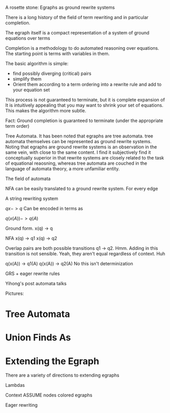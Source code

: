 
A rosette stone: Egraphs as ground rewrite systems

There is a long history of the field of term rewriting and in particular completion.

The egraph itself is a compact representation of a system of ground equations over terms

Completion is a methodology to do automated reasoning over equations. The starting point is terms with variables in them.

The basic algorithm is simple:

- find possibly diverging (critical) pairs
- simplify them
- Orient them according to a term ordering into a rewrite rule and add to your equation set

This process is not guaranteed to terminate, but it is complete expansion of
It is intuitively appealing that you may want to shrink your set of equations. This makes the algorithm more subtle.

Fact: Ground completion is guaranteed to terminate (under the appropriate term order)

Tree Automata. It has been noted that egraphs are tree automata. tree automata themselves can be represented as ground rewrite systems.
Noting that egraphs are ground rewrite systems is an observation in the same vein, with close to the same content. I find it subjectively find it conceptually superior in that rewrite systems are closely related to the task of equational reaosning, whereas tree automata are couched in the language of automata theory, a more unfamiliar entity.

The field of automata

NFA can be easily translated to a ground rewrite system. For every edge

A string rewriting system

$qx -> q$
Can be encoded in terms as

$q(x(A)) -> q(A)$

Ground form.
x(q) -> q

NFA
x(q) -> q1
x(q) -> q2

Overlap pairs are both possible transitions
q1 -> q2. Hmm. Adding in this transition is not sensible.
Yeah, they aren't equal regardless of context. Huh

q(x(A)) -> q1(A)
q(x(A)) -> q2(A)
No this isn't determinization

GRS + eager rewrite rules

Yihong's post
automata talks

Pictures:

# Tree Automata

# Union Finds As

# Extending the Egraph

There are a variety of directions to extending egraphs

Lambdas

Context
ASSUME nodes
colored egraphs

Eager rewriting
